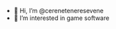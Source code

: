 - 👋 Hi, I’m @cereneteneresevene
- 👀 I’m interested in game software


<!---
cereneteneresevene/cereneteneresevene is a ✨ special ✨ repository because its `README.md` (this file) appears on your GitHub profile.
You can click the Preview link to take a look at your changes.
--->
